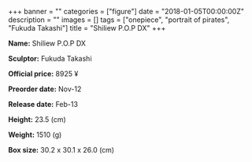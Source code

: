 +++
banner = ""
categories = ["figure"]
date = "2018-01-05T00:00:00Z"
description = ""
images = []
tags = ["onepiece", "portrait of pirates", "Fukuda Takashi"]
title = "Shiliew P.O.P DX"
+++

**Name:** Shiliew P.O.P DX

**Sculptor:** Fukuda Takashi

**Official price:** 8925 ¥

**Preorder date:** Nov-12

**Release date:** Feb-13

**Height:** 23.5 (cm)

**Weight:** 1510 (g)

**Box size:** 30.2 x 30.1 x 26.0 (cm)
